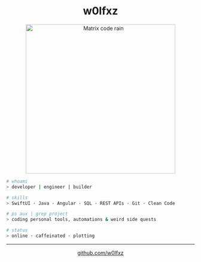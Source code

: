 <h1 align="center">w0lfxz</h1>
<p align="center">
  <img src="https://media0.giphy.com/media/v1.Y2lkPTc5MGI3NjExeDQ5bDJnb3oydGxpa2ZxZTJkMjF3ZWxpbzlrZWwzZ2p2MXd0YmI4aCZlcD12MV9pbnRlcm5hbF9naWZfYnlfaWQmY3Q9cw/NxAmVSgImEmSgEvQSt/giphy.gif" width="400" alt="Matrix code rain">
</p>

```bash
# whoami
> developer | engineer | builder
```

```bash
# skills
> SwiftUI · Java · Angular · SQL · REST APIs · Git · Clean Code
```

```bash
# ps aux | grep project
> coding personal tools, automations & weird side quests
```

```bash
# status
> online · caffeinated · plotting
```

---

<p align="center">
  <a href="https://github.com/w0lfxz">github.com/w0lfxz</a>
</p>
